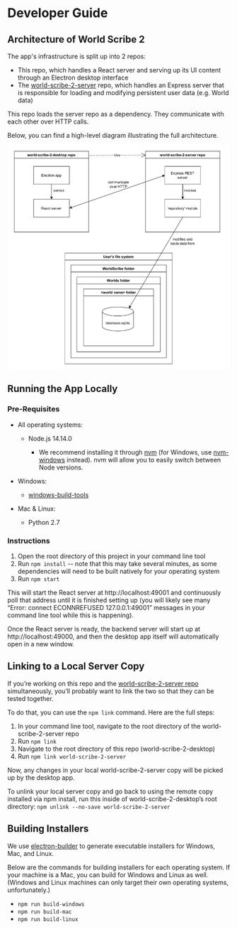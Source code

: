 # Developer Guide

## Architecture of World Scribe 2

The app's infrastructure is split up into 2 repos:

- This repo, which handles a React server and serving up its UI content through an Electron desktop interface
- The [world-scribe-2-server](https://github.com/averi-studios/world-scribe-2-server) repo, which handles an Express server that is responsible for loading and modifying persistent user data (e.g. World data)

This repo loads the server repo as a dependency. They communicate with each other over HTTP calls.

Below, you can find a high-level diagram illustrating the full architecture.

![World Scribe 2 Architecture Diagram](./architecture.png)



## Running the App Locally

### Pre-Requisites

- All operating systems:

  - Node.js 14.14.0

    - We recommend installing it through [nvm](https://github.com/nvm-sh/nvm) (for Windows, use [nvm-windows](https://github.com/coreybutler/nvm-windows) instead). nvm will allow you to easily switch between Node versions.

- Windows:

  - [windows-build-tools](https://www.npmjs.com/package/windows-build-tools)

- Mac & Linux:

  - Python 2.7

### Instructions

1. Open the root directory of this project in your command line tool
2. Run `npm install` -- note that this may take several minutes, as some dependencies will need to be built natively for your operating system
3. Run `npm start`

This will start the React server at http://localhost:49001 and continuously poll that address until it is finished setting up (you will likely see many “Error: connect ECONNREFUSED 127.0.0.1:49001” messages in your command line tool while this is happening).

Once the React server is ready, the backend server will start up at http://localhost:49000, and then the desktop app itself will automatically open in a new window.



## Linking to a Local Server Copy

If you’re working on this repo and the [world-scribe-2-server repo](https://github.com/averi-studios/world-scribe-2-server) simultaneously, you’ll probably want to link the two so that they can be tested together.

To do that, you can use the `npm link` command. Here are the full steps:

1. In your command line tool, navigate to the root directory of the world-scribe-2-server repo
2. Run `npm link`
3. Navigate to the root directory of this repo (world-scribe-2-desktop)
4. Run `npm link world-scribe-2-server`

Now, any changes in your local world-scribe-2-server copy will be picked up by the desktop app.

To unlink your local server copy and go back to using the remote copy installed via npm install, run this inside of world-scribe-2-desktop’s root directory: `npm unlink --no-save world-scribe-2-server`



## Building Installers

We use [electron-builder](https://www.electron.build/) to generate executable installers for Windows, Mac, and Linux.

Below are the commands for building installers for each operating system. If your machine is a Mac, you can build for Windows and Linux as well. (Windows and Linux machines can only target their own operating systems, unfortunately.)

- `npm run build-windows`
- `npm run build-mac`
- `npm run build-linux`

